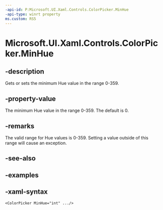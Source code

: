 ```yaml
---
-api-id: P:Microsoft.UI.Xaml.Controls.ColorPicker.MinHue
-api-type: winrt property
ms.custom: RS5
---
```

<!-- Property syntax.
public int MinHue { get;  set; }
-->

# Microsoft.UI.Xaml.Controls.ColorPicker.MinHue


## -description

Gets or sets the minimum Hue value in the range 0-359.


## -property-value

The minimum Hue value in the range 0-359. The default is 0.


## -remarks

The valid range for Hue values is 0-359. Setting a value outside of this range will cause an exception.


## -see-also


## -examples


## -xaml-syntax

```xaml
<ColorPicker MinHue="int" .../>
```


